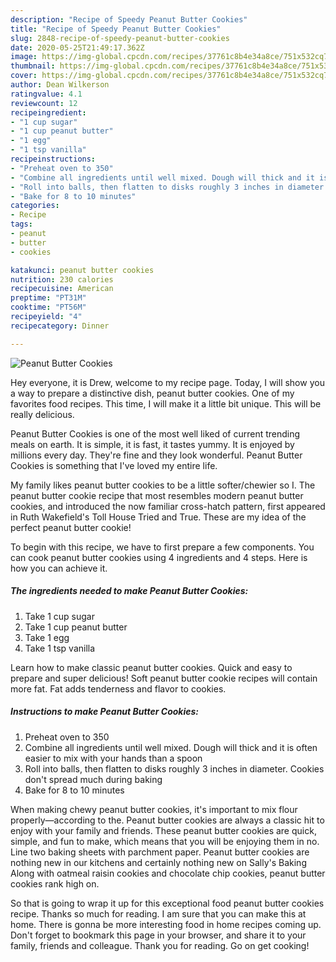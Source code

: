 ```yaml
---
description: "Recipe of Speedy Peanut Butter Cookies"
title: "Recipe of Speedy Peanut Butter Cookies"
slug: 2848-recipe-of-speedy-peanut-butter-cookies
date: 2020-05-25T21:49:17.362Z
image: https://img-global.cpcdn.com/recipes/37761c8b4e34a8ce/751x532cq70/peanut-butter-cookies-recipe-main-photo.jpg
thumbnail: https://img-global.cpcdn.com/recipes/37761c8b4e34a8ce/751x532cq70/peanut-butter-cookies-recipe-main-photo.jpg
cover: https://img-global.cpcdn.com/recipes/37761c8b4e34a8ce/751x532cq70/peanut-butter-cookies-recipe-main-photo.jpg
author: Dean Wilkerson
ratingvalue: 4.1
reviewcount: 12
recipeingredient:
- "1 cup sugar"
- "1 cup peanut butter"
- "1 egg"
- "1 tsp vanilla"
recipeinstructions:
- "Preheat oven to 350"
- "Combine all ingredients until well mixed. Dough will thick and it is often easier to mix with your hands than a spoon"
- "Roll into balls, then flatten to disks roughly 3 inches in diameter. Cookies don&#39;t spread much during baking"
- "Bake for 8 to 10 minutes"
categories:
- Recipe
tags:
- peanut
- butter
- cookies

katakunci: peanut butter cookies 
nutrition: 230 calories
recipecuisine: American
preptime: "PT31M"
cooktime: "PT56M"
recipeyield: "4"
recipecategory: Dinner

---
```



![Peanut Butter Cookies](https://img-global.cpcdn.com/recipes/37761c8b4e34a8ce/751x532cq70/peanut-butter-cookies-recipe-main-photo.jpg)

Hey everyone, it is Drew, welcome to my recipe page. Today, I will show you a way to prepare a distinctive dish, peanut butter cookies. One of my favorites food recipes. This time, I will make it a little bit unique. This will be really delicious.

Peanut Butter Cookies is one of the most well liked of current trending meals on earth. It is simple, it is fast, it tastes yummy. It is enjoyed by millions every day. They're fine and they look wonderful. Peanut Butter Cookies is something that I've loved my entire life.

My family likes peanut butter cookies to be a little softer/chewier so I. The peanut butter cookie recipe that most resembles modern peanut butter cookies, and introduced the now familiar cross-hatch pattern, first appeared in Ruth Wakefield&#39;s Toll House Tried and True. These are my idea of the perfect peanut butter cookie!


To begin with this recipe, we have to first prepare a few components. You can cook peanut butter cookies using 4 ingredients and 4 steps. Here is how you can achieve it.

<!--inarticleads1-->

##### The ingredients needed to make Peanut Butter Cookies:

1. Take 1 cup sugar
1. Take 1 cup peanut butter
1. Take 1 egg
1. Take 1 tsp vanilla


Learn how to make classic peanut butter cookies. Quick and easy to prepare and super delicious! Soft peanut butter cookie recipes will contain more fat. Fat adds tenderness and flavor to cookies. 

<!--inarticleads2-->

##### Instructions to make Peanut Butter Cookies:

1. Preheat oven to 350
1. Combine all ingredients until well mixed. Dough will thick and it is often easier to mix with your hands than a spoon
1. Roll into balls, then flatten to disks roughly 3 inches in diameter. Cookies don&#39;t spread much during baking
1. Bake for 8 to 10 minutes


When making chewy peanut butter cookies, it&#39;s important to mix flour properly—according to the. Peanut butter cookies are always a classic hit to enjoy with your family and friends. These peanut butter cookies are quick, simple, and fun to make, which means that you will be enjoying them in no. Line two baking sheets with parchment paper. Peanut butter cookies are nothing new in our kitchens and certainly nothing new on Sally&#39;s Baking Along with oatmeal raisin cookies and chocolate chip cookies, peanut butter cookies rank high on. 

So that is going to wrap it up for this exceptional food peanut butter cookies recipe. Thanks so much for reading. I am sure that you can make this at home. There is gonna be more interesting food in home recipes coming up. Don't forget to bookmark this page in your browser, and share it to your family, friends and colleague. Thank you for reading. Go on get cooking!
